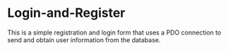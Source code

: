 # Login-and-Register
This is a simple registration and login form that uses a PDO connection to send and obtain user information from the database.
